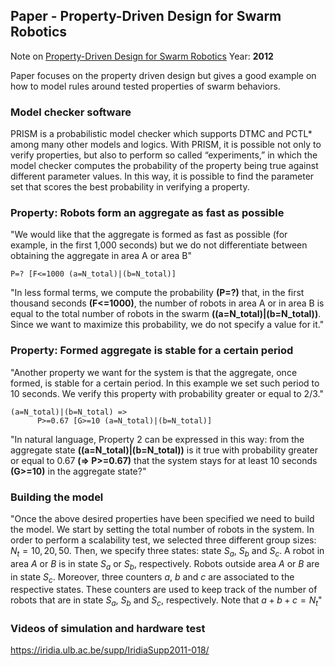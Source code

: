 ## Paper - Property-Driven Design for Swarm Robotics
Note on [Property-Driven Design for Swarm Robotics](../Relevant%20Papers/Property-Driven%20Design%20for%20Swarm%20Robotics.pdf)
Year: **2012**

Paper focuses on the property driven design but gives a good example on how to model rules around tested properties of swarm behaviors.

### Model checker software
PRISM is a probabilistic model checker which supports DTMC and PCTL* among many other models and logics. With PRISM, it is possible not only to verify properties, but also to perform so called “experiments,” in which the model checker computes the probability of the property being true against different parameter values. In this way, it is possible to find the parameter set that scores the best probability in verifying a property.

### Property: Robots form an aggregate as fast as possible
"We would like that the aggregate is formed as fast as possible (for example, in the first 1,000 seconds) but we do not differentiate between obtaining the aggregate in area A or area B"
```PRISM
P=? [F<=1000 (a=N_total)|(b=N_total)]
```

"In less formal terms, we compute the probability  **(P=?)**  that, in the first thousand seconds **(F<=1000)**, the number of robots in area A or in area B is equal to the total number of robots in the swarm **((a=N_total)|(b=N_total))**. Since we want to maximize this probability, we do not specify a value for it."

### Property: Formed aggregate is stable for a certain period
"Another property we want for the system is that the aggregate, once formed, is stable for a certain period. In this example we set such period to 10 seconds. We verify this property with probability greater or equal to 2/3."

```PRISM
(a=N_total)|(b=N_total) =>
      P>=0.67 [G>=10 (a=N_total)|(b=N_total)]
```

"In natural language, Property 2 can be expressed in this way: from the aggregate state **((a=N_total)|(b=N_total))** is it true with probability greater or equal to 0.67 **(=> P>=0.67)** that the system stays for at least 10 seconds **(G>=10)** in the aggregate state?"

### Building the model
"Once the above desired properties have been specified we need to build the model. We start by setting the total number of robots in the system. In order to perform a scalability test, we selected three different group sizes: $N_t = 10, 20, 50.$ Then, we specify three states: state $S_a$, $S_b$ and $S_c$. A robot in area $A$ or $B$ is in state $S_a$ or $S_b$, respectively. Robots outside area $A$ or $B$ are in state $S_c$. Moreover, three counters $a$, $b$ and $c$ are associated to the respective states. These counters are used to keep track of the number of robots that are in state $S_a$, $S_b$ and $S_c$, respectively. Note that $a+b+c=N_t$"

### Videos of simulation and hardware test
https://iridia.ulb.ac.be/supp/IridiaSupp2011-018/
